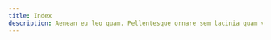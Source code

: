 ```yaml
---
title: Index
description: Aenean eu leo quam. Pellentesque ornare sem lacinia quam venenatis vestibulum.
---
```


